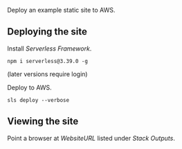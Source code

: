 Deploy an example static site to AWS.

## Deploying the site

Install *Serverless Framework*.

`npm i serverless@3.39.0 -g`

(later versions require login)

Deploy to AWS.

`sls deploy --verbose`

## Viewing the site

Point a browser at *WebsiteURL* listed under *Stack Outputs*.